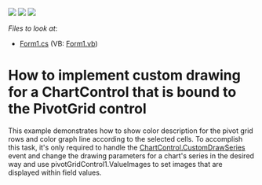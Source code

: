<!-- default badges list -->
![](https://img.shields.io/endpoint?url=https://codecentral.devexpress.com/api/v1/VersionRange/128574873/13.1.4%2B)
[![](https://img.shields.io/badge/Open_in_DevExpress_Support_Center-FF7200?style=flat-square&logo=DevExpress&logoColor=white)](https://supportcenter.devexpress.com/ticket/details/E1268)
[![](https://img.shields.io/badge/📖_How_to_use_DevExpress_Examples-e9f6fc?style=flat-square)](https://docs.devexpress.com/GeneralInformation/403183)
<!-- default badges end -->
<!-- default file list -->
*Files to look at*:

* [Form1.cs](./CS/Form1.cs) (VB: [Form1.vb](./VB/Form1.vb))
<!-- default file list end -->
# How to implement custom drawing for a ChartControl that is bound to the PivotGrid control


<p>This example demonstrates how to show color description for the pivot grid rows and color graph line according to the selected cells. To accomplish this task, it's only required to handle the <a href="http://help.devexpress.com/#XtraCharts/DevExpressXtraChartsChartControl_CustomDrawSeriestopic"><u>ChartControl.CustomDrawSeries</u></a> event and change the drawing parameters for a chart's series in the desired way and use pivotGridControl1.ValueImages to set images that are displayed within field values.</p>

<br/>


